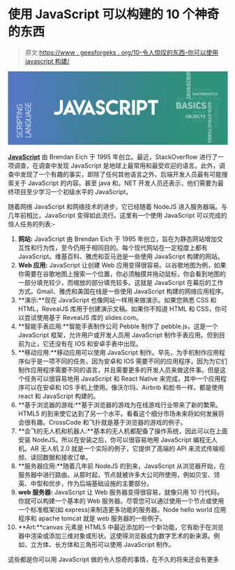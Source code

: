 # 使用 JavaScript 可以构建的 10 个神奇的东西

> 原文:[https://www . geesforgeks . org/10-令人惊叹的东西-你可以使用 javascript 构建/](https://www.geeksforgeeks.org/10-amazing-things-you-can-build-using-javascript/)

![](img/b00fe528baf9e061e026b50b60b50bae.png)

[**JavaScript**](https://www.geeksforgeeks.org/javascript-tutorial/) 由 Brendan Eich 于 1995 年创立。最近，StackOverflow 进行了一项调查，在调查中发现 JavaScript 是地球上最常用和最受欢迎的语言。此外，调查中发现了一个有趣的事实，即除了任何其他语言之外，后端开发人员最有可能搜索关于 JavaScript 的内容。甚至 java 和。NET 开发人员还表示，他们需要为最终项目至少学习一个初级水平的 JavaScript。

随着网络 JavaScript 和网络技术的进步，它已经随着 NodeJS 进入服务器端。与几年前相比，JavaScript 变得如此流行。这里有一个使用 JavaScript 可以完成的惊人任务的列表:-

1.  **网站:** JavaScript 由 Brendan Eich 于 1995 年创立，旨在为静态网站增加交互性和行为性，至今仍用于相同目的。每个现代网站在一定程度上都有 JavaScript。维基百科、雅虎和亚马逊是一些使用 JavaScript 构建的网站。
2.  **Web 应用:** JavaScript 让创建 Web 应用变得很容易。以谷歌地图为例，如果你需要在谷歌地图上搜索一个位置，你必须触摸并拖动鼠标，你会看到地图的一部分填充较少，而缩放的部分填充较多。这就是 JavaScript 在幕后的工作方式。Gmail、雅虎和美国在线是一些使用 JavaScript 构建的网络应用程序。
3.  **演示:**现在 JavaScript 也像网站一样用来做演示。如果您熟悉 CSS 和 HTML，RevealJS 库用于创建演示文稿。如果你不知道 HTML 和 CSS，你可以尝试使用基于 RevealJS 库的 slides.com。
4.  **智能手表应用:**智能手表制作公司 Pebble 制作了 pebble.js，这是一个 JavaScript 框架，允许用户或开发人员用 JavaScript 制作手表应用。但到目前为止，它还没有在 IOS 和安卓手表中出现。
5.  **移动应用:**移动应用可以使用 JavaScript 制作。早先，为手机制作应用程序似乎是一项不同的任务，因为安卓和 IOS 需要不同的应用程序，因为为它们制作应用程序需要不同的语言，并且需要更多的开发人员来做这件事。但是这个任务可以很容易地用 JavaScript 和 React Native 来完成，其中一个应用程序可以在安卓和 IOS 手机上使用。像沃尔玛、Airbnb 和脸书一样，都是使用 react 和 JavaScript 构建的。
6.  **基于浏览器的游戏:**基于浏览器的游戏为在线游戏行业带来了新的繁荣。HTML5 的到来使它达到了另一个水平。看看这个细分市场未来将如何发展将会很有趣。CrossCode 和飞扑就是基于浏览器的游戏的例子。
7.  **会飞的无人机和机器人:**基本的无人机都配备了操作系统，因此可以在上面安装 NodeJS。所以在安装之后，你可以很容易地用 JavaScript 编程无人机。AR 无人机 2.0 就是一个实际的例子，它提供了高端的 API 来流式传输视频、读回数据和接收订单。
8.  **服务器应用:**随着几年前 NodeJS 的到来，JavaScript 从浏览器开始，在服务器中进行路由。从那时起，节点就被许多大公司所使用，例如贝宝、领英、中型和优步，作为后端基础设施的主要部分。
9.  **web 服务器:** JavaScript 让 Web 服务器变得很容易，就像只用 10 行代码，你就可以构建一个基本的 Web 服务器。尽管您可以通过使用一个节点或使用一个标准框架(如 express)来制造更多功能的服务器。Node hello world 应用程序和 apache tomcat 就是 web 服务器的一些例子。
10.  **Art:**canvas 元素是 HTML5 中最近添加的一个新功能，它有助于在浏览器中渲染或添加三维对象或形状。这使得浏览器成为数字艺术的新来源。例如，立方体、长方体和三角形可以使用 JavaScript 制作。

这些都是你可以用 JavaScript 做的令人惊奇的事情，在不久的将来还会有更多